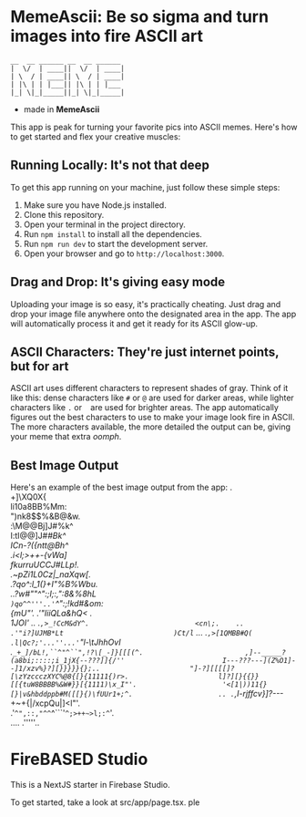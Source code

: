 # MemeAscii: Be so sigma and turn images into fire ASCII art
```
__  __ ______ __  __ ______
|  \/  | ____||  \/  | ____|
| \  / | ____|| \  / | ____|
| |\ | | |___|| |\ | | |___
|_| \|_|_____||_| \|_|_____|
```
- made in **MemeAscii**


This app is peak for turning your favorite pics into ASCII memes. Here's how to get started and flex your creative muscles:

## Running Locally: It's not that deep

To get this app running on your machine, just follow these simple steps:

1. Make sure you have Node.js installed.
2. Clone this repository.
3. Open your terminal in the project directory.
4. Run `npm install` to install all the dependencies.
5. Run `npm run dev` to start the development server.
6. Open your browser and go to `http://localhost:3000`.

## Drag and Drop: It's giving easy mode

Uploading your image is so easy, it's practically cheating. Just drag and drop your image file anywhere onto the designated area in the app. The app will automatically process it and get it ready for its ASCII glow-up.

## ASCII Characters: They're just internet points, but for art

ASCII art uses different characters to represent shades of gray. Think of it like this: dense characters like `#` or `@` are used for darker areas, while lighter characters like `.` or ` ` are used for brighter areas. The app automatically figures out the best characters to use to make your image look fire in ASCII. The more characters available, the more detailed the output can be, giving your meme that extra *oomph*.


## Best Image Output
Here's an example of the best image output from the app:
     .                                       
                                   +]\XQ0X{                                     
                                 li10a8BB%Mm:                                   
                                ")nk8$$%&B@&w.                                  
                                :\\M@@Bj]J#%k^                                  
                                I:tI@@]J#_#Bk^                                  
                                ICn-?({ntt@Bh^                                  
                               .i<l;>++-{v*Wa]                                  
                                fkurruUCCJ#LLp!.                                
                              .~pZi1L0Cz|_naXqw[.                               
                             .?qo^:l_1(}+I"%B%Wbu.                              
                           ..?w#""^":;I;:,":8&%8hL`                             
                            )qo^^'''..'`^":;!kd#&om:                            
                           {mU"'.       .'"IiiQLa&hQ< .                         
                          1JOI'    ..    .`,>_!CcM&dY^.                         
                         <cn\;.    ..    .'"i?]UJMB*Lt                          
                         )Ct/l`    ...   .`,>[1QMBB#Q(                          
                        .l|Qc?;'...''...'`"l-\tJh*hOvI                          
                      .`_+_]/bL!,``^"^``",!?\[_-]}[[[(^.                        
                   ,]--_____?(a8bi;::::;i_1jX{--???]]{/''                       
                   I---???---](Z%O1]--]1/xzv%}?][}}}}}{};..                     
                   "]-?][[[[]?[\zYzccczXYC%@8{[}{11111{)r>.                     
                   l]?][}{{}}[[{tuW8BBBB%&W#}}[{1111)\x_I"'.                    
                   '<[1|))11{}[}|v&hbddppb#M([[}{)\fUUr1+;^.                    
                    .. .`,I-rjffcv}]?---_+~+{\|/xcpQu|]<l"'.                    
                         .'`^",::,"^^`^```'`^;>++~>l;:^`'.                      
                              ....           .'''''..                           
                                                                                
# FireBASED Studio

This is a NextJS starter in Firebase Studio.

To get started, take a look at src/app/page.tsx.
ple

